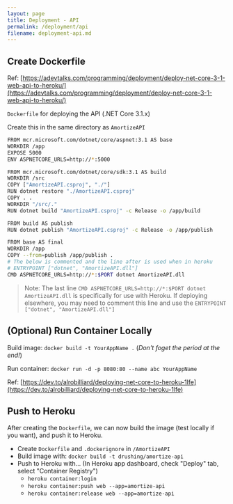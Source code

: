 ```yaml
---
layout: page
title: Deployment - API
permalink: /deployment/api
filename: deployment-api.md
---
```


## Create Dockerfile

Ref: [https://adevtalks.com/programming/deployment/deploy-net-core-3-1-web-api-to-heroku/](https://adevtalks.com/programming/deployment/deploy-net-core-3-1-web-api-to-heroku/)

`Dockerfile` for deploying the API (.NET Core 3.1.x)

Create this in the same directory as `AmortizeAPI`

```bash
FROM mcr.microsoft.com/dotnet/core/aspnet:3.1 AS base
WORKDIR /app
EXPOSE 5000
ENV ASPNETCORE_URLS=http://*:5000

FROM mcr.microsoft.com/dotnet/core/sdk:3.1 AS build
WORKDIR /src
COPY ["AmortizeAPI.csproj", "./"]
RUN dotnet restore "./AmortizeAPI.csproj"
COPY . .
WORKDIR "/src/."
RUN dotnet build "AmortizeAPI.csproj" -c Release -o /app/build

FROM build AS publish
RUN dotnet publish "AmortizeAPI.csproj" -c Release -o /app/publish

FROM base AS final
WORKDIR /app
COPY --from=publish /app/publish .
# The below is commented and the line after is used when in heroku
# ENTRYPOINT ["dotnet", "AmortizeAPI.dll"]
CMD ASPNETCORE_URLS=http://*:$PORT dotnet AmortizeAPI.dll
```

> Note: The last line `CMD ASPNETCORE_URLS=http://*:$PORT dotnet AmortizeAPI.dll` is specifically
> for use with Heroku. If deploying elsewhere, you may need to comment this line and use the
> `ENTRYPOINT ["dotnet", "AmortizeAPI.dll"]`

## (Optional) Run Container Locally

Build image: `docker build -t YourAppName .` (_Don't foget the period at the end!_)

Run container: `docker run -d -p 8080:80 --name abc YourAppName`

Ref: [https://dev.to/alrobilliard/deploying-net-core-to-heroku-1lfe](https://dev.to/alrobilliard/deploying-net-core-to-heroku-1lfe)

## Push to Heroku

After creating the `Dockerfile`, we can now build the image (test locally if you want), and push it to Heroku.

- Create `Dockerfile` and `.dockerignore` in `/AmortizeAPI`
- Build image with: `docker build -t drushing/amortize-api`
- Push to Heroku with... (In Heroku app dashboard, check "Deploy" tab, select "Container Registry")
  - `heroku container:login`
  - `heroku container:push web --app=amortize-api`
  - `heroku container:release web --app=amortize-api`